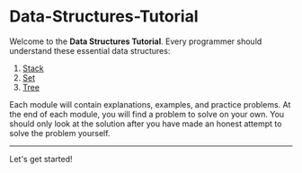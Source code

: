 # Data-Structures-Tutorial

Welcome to the **Data Structures Tutorial**. Every programmer should understand these essential data structures:

1. [Stack](Stack.md)
2. [Set](Set.md)
3. [Tree](Tree.md) 

Each module will contain explanations, examples, and practice problems. At the end of each module, you will find a problem to solve on your own. You should only look at the solution after you have made an honest attempt to solve the problem yourself.

---

Let's get started!
